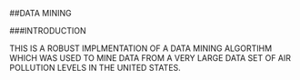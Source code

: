 ##DATA MINING

###INTRODUCTION  

THIS IS A ROBUST IMPLMENTATION OF A DATA MINING ALGORTIHM WHICH WAS USED TO MINE DATA 
  FROM A VERY LARGE DATA SET OF AIR POLLUTION LEVELS IN THE UNITED STATES.